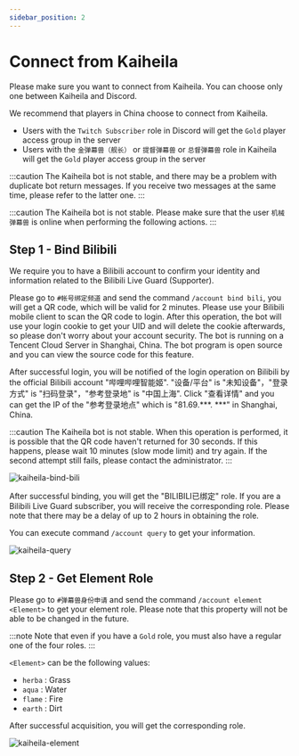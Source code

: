 ```yaml
---
sidebar_position: 2
---
```


# Connect from Kaiheila

Please make sure you want to connect from Kaiheila. You can choose only one between Kaiheila and Discord.

We recommend that players in China choose to connect from Kaiheila.

- Users with the `Twitch Subscriber` role in Discord will get the `Gold` player access group in the server
- Users with the `金弹幕兽（舰长）` or `提督弹幕兽` or `总督弹幕兽` role in Kaiheila will get the `Gold` player access group in the server

:::caution
The Kaiheila bot is not stable, and there may be a problem with duplicate bot return messages. If you receive two messages at the same time, please refer to the latter one.
:::

:::caution
The Kaiheila bot is not stable. Please make sure that the user `机械弹幕兽` is online when performing the following actions.
:::

## Step 1 - Bind Bilibili

We require you to have a Bilibili account to confirm your identity and information related to the Bilibili Live Guard (Supporter).

Please go to `#帐号绑定频道` and send the command `/account bind bili`, you will get a QR code, which will be valid for 2 minutes. Please use your Bilibili mobile client to scan the QR code to login. After this operation, the bot will use your login cookie to get your UID and will delete the cookie afterwards, so please don't worry about your account security. The bot is running on a Tencent Cloud Server in Shanghai, China. The bot program is open source and you can view the source code for this feature.

After successful login, you will be notified of the login operation on Bilibili by the official Bilibili account "哔哩哔哩智能姬". "设备/平台" is "未知设备"，"登录方式" is "扫码登录"，"参考登录地" is "中国上海". Click "查看详情" and you can get the IP of the "参考登录地点" which is "81.69.\*\*\*. \*\*\*" in Shanghai, China.

:::caution
The Kaiheila bot is not stable. When this operation is performed, it is possible that the QR code haven't returned for 30 seconds. If this happens, please wait 10 minutes (slow mode limit) and try again. If the second attempt still fails, please contact the administrator.
:::

![kaiheila-bind-bili](../../static/img/join-minecraft/kaiheila-bind-bili.png)

After successful binding, you will get the "BILIBILI已绑定" role. If you are a Bilibili Live Guard subscriber, you will receive the corresponding role. Please note that there may be a delay of up to 2 hours in obtaining the role.

You can execute command `/account query` to get your information.

![kaiheila-query](../../static/img/join-minecraft/kaiheila-query.png)


## Step 2 - Get Element Role

Please go to `#弹幕兽身份申请` and send the command `/account element <Element>` to get your element role. Please note that this property will not be able to be changed in the future.

:::note
Note that even if you have a `Gold` role, you must also have a regular one of the four roles.
:::

`<Element>` can be the following values:
- `herba` : Grass
- `aqua` : Water
- `flame` : Fire
- `earth` : Dirt

After successful acquisition, you will get the corresponding role.

![kaiheila-element](../../static/img/join-minecraft/kaiheila-element.png)
